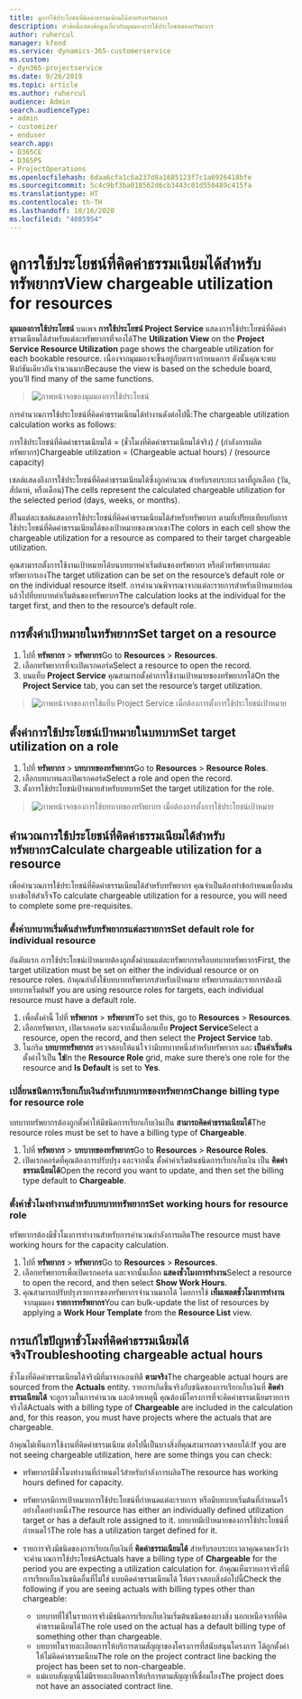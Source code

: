 ```yaml
---
title: ดูการใช้ประโยชน์ที่คิดค่าธรรมเนียมได้สำหรับทรัพยากร
description: หัวข้อนี้แสดงข้อมูลเกี่ยวกับมุมมองการใช้ประโยชน์ของทรัพยากร
author: ruhercul
manager: kfend
ms.service: dynamics-365-customerservice
ms.custom:
- dyn365-projectservice
ms.date: 9/26/2019
ms.topic: article
ms.author: ruhercul
audience: Admin
search.audienceType:
- admin
- customizer
- enduser
search.app:
- D365CE
- D365PS
- ProjectOperations
ms.openlocfilehash: 6daa6cfa1c6a237d8a1685123f7c1a6926418bfe
ms.sourcegitcommit: 5c4c9bf3ba018562d6cb3443c01d550489c415fa
ms.translationtype: HT
ms.contentlocale: th-TH
ms.lasthandoff: 10/16/2020
ms.locfileid: "4085954"
---
```

# <a name="view-chargeable-utilization-for-resources"></a><span data-ttu-id="06c26-103">ดูการใช้ประโยชน์ที่คิดค่าธรรมเนียมได้สำหรับทรัพยากร</span><span class="sxs-lookup"><span data-stu-id="06c26-103">View chargeable utilization for resources</span></span>
 
<span data-ttu-id="06c26-104">**มุมมองการใช้ประโยชน์** บนเพจ **การใช้ประโยชน์ Project Service** แสดงการใช้ประโยชน์ที่คิดค่าธรรมเนียมได้สำหรับแต่ละทรัพยากรที่จองได้</span><span class="sxs-lookup"><span data-stu-id="06c26-104">The **Utilization View** on the **Project Service Resource Utilization** page shows the chargeable utilization for each bookable resource.</span></span> <span data-ttu-id="06c26-105">เนื่องจากมุมมองจะขึ้นอยู่กับตารางกำหนดการ ดังนั้นคุณจะพบฟังก์ชันเดียวกันจำนวนมาก</span><span class="sxs-lookup"><span data-stu-id="06c26-105">Because the view is based on the schedule board, you’ll find many of the same functions.</span></span>

> ![ภาพหน้าจอของมุมมองการใช้ประโยชน์](media/FAQ-utilization-1.png)
 

<span data-ttu-id="06c26-107">การคำนวณการใช้ประโยชน์ที่คิดค่าธรรมเนียมได้ทำงานดังต่อไปนี้:</span><span class="sxs-lookup"><span data-stu-id="06c26-107">The chargeable utilization calculation works as follows:</span></span>

   <span data-ttu-id="06c26-108">การใช้ประโยชน์ที่คิดค่าธรรมเนียมได้ = (ชั่วโมงที่คิดค่าธรรมเนียมได้จริง) / (กำลังการผลิตทรัพยากร)</span><span class="sxs-lookup"><span data-stu-id="06c26-108">Chargeable utilization = (Chargeable actual hours) / (resource capacity)</span></span>

<span data-ttu-id="06c26-109">เซลล์แสดงถึงการใช้ประโยชน์ที่คิดค่าธรรมเนียมได้ซึ่งถูกคำนวณ สำหรับรอบระยะเวลาที่ถูกเลือก (วัน, สัปดาห์, หรือเดือน)</span><span class="sxs-lookup"><span data-stu-id="06c26-109">The cells represent the calculated chargeable utilization for the selected period (days, weeks, or months).</span></span>

<span data-ttu-id="06c26-110">สีในแต่ละเซลล์แสดงการใช้ประโยชน์ที่คิดค่าธรรมเนียมได้สำหรับทรัพยากร ตามที่เปรียบเทียบกับการใช้ประโยชน์ที่คิดค่าธรรมเนียมได้ของเป้าหมายของพวกเขา</span><span class="sxs-lookup"><span data-stu-id="06c26-110">The colors in each cell show the chargeable utilization for a resource as compared to their target chargeable utilization.</span></span> 

<span data-ttu-id="06c26-111">คุณสามารถตั้งการใช้งานเป้าหมายได้บนบทบาทค่าเริ่มต้นของทรัพยากร หรือตัวทรัพยากรแต่ละทรัพยากรเอง</span><span class="sxs-lookup"><span data-stu-id="06c26-111">The target utilization can be set on the resource’s default role or on the individual resource itself.</span></span> <span data-ttu-id="06c26-112">การคำนวณพิจารณาจากแต่ละรายการสำหรับเป้าหมายก่อน แล้วไปที่บทบาทค่าเริ่มต้นของทรัพยากร</span><span class="sxs-lookup"><span data-stu-id="06c26-112">The calculation looks at the individual for the target first, and then to the resource’s default role.</span></span>

## <a name="set-target-on-a-resource"></a><span data-ttu-id="06c26-113">การตั้งค่าเป้าหมายในทรัพยากร</span><span class="sxs-lookup"><span data-stu-id="06c26-113">Set target on a resource</span></span>

1. <span data-ttu-id="06c26-114">ไปที่ **ทรัพยากร** \> **ทรัพยากร**</span><span class="sxs-lookup"><span data-stu-id="06c26-114">Go to **Resources** \> **Resources**.</span></span> 
2. <span data-ttu-id="06c26-115">เลือกทรัพยากรที่จะเปิดเรกคอร์ด</span><span class="sxs-lookup"><span data-stu-id="06c26-115">Select a resource to open the record.</span></span> 
3. <span data-ttu-id="06c26-116">บนแท็บ **Project Service** คุณสามารถตั้งค่าการใช้งานเป้าหมายของทรัพยากรได้</span><span class="sxs-lookup"><span data-stu-id="06c26-116">On the **Project Service** tab, you can set the resource’s target utilization.</span></span>

> ![ภาพหน้าจอของการใช้แท็บ Project Service เมื่อต้องการตั้งการใช้ประโยชน์เป้าหมาย](media/FAQ-utilization-2.png)
 
## <a name="set-target-utilization-on-a-role"></a><span data-ttu-id="06c26-118">ตั้งค่าการใช้ประโยชน์เป้าหมายในบทบาท</span><span class="sxs-lookup"><span data-stu-id="06c26-118">Set target utilization on a role</span></span>

1. <span data-ttu-id="06c26-119">ไปที่ **ทรัพยากร** \> **บทบาทของทรัพยากร**</span><span class="sxs-lookup"><span data-stu-id="06c26-119">Go to **Resources** \> **Resource Roles**.</span></span> 
2. <span data-ttu-id="06c26-120">เลือกบทบาทและเปิดเรกคอร์ด</span><span class="sxs-lookup"><span data-stu-id="06c26-120">Select a role and open the record.</span></span> 
3. <span data-ttu-id="06c26-121">ตั้งการใช้ประโยชน์เป้าหมายสำหรับบทบาท</span><span class="sxs-lookup"><span data-stu-id="06c26-121">Set the target utilization for the role.</span></span>

> ![ภาพหน้าจอของการใช้บทบาทของทรัพยากร เมื่อต้องการตั้งการใช้ประโยชน์เป้าหมาย](media/FAQ-utilization-3.png)
 
## <a name="calculate-chargeable-utilization-for-a-resource"></a><span data-ttu-id="06c26-123">คำนวณการใช้ประโยชน์ที่คิดค่าธรรมเนียมได้สำหรับทรัพยากร</span><span class="sxs-lookup"><span data-stu-id="06c26-123">Calculate chargeable utilization for a resource</span></span>

<span data-ttu-id="06c26-124">เพื่อคำนวณการใช้ประโยชน์ที่คิดค่าธรรมเนียมได้สำหรับทรัพยากร คุณจำเป็นต้องทำข้อกำหนดเบื้องต้นบางข้อให้สำเร็จ</span><span class="sxs-lookup"><span data-stu-id="06c26-124">To calculate chargeable utilization for a resource, you will need to complete some pre-requisites.</span></span> 

### <a name="set-default-role-for-individual-resource"></a><span data-ttu-id="06c26-125">ตั้งค่าบทบาทเริ่มต้นสำหรับทรัพยากรแต่ละรายการ</span><span class="sxs-lookup"><span data-stu-id="06c26-125">Set default role for individual resource</span></span>

<span data-ttu-id="06c26-126">อันดับแรก การใช้ประโยชน์เป้าหมายต้องถูกตั้งค่าบนแต่ละทรัพยากรหรือบทบาททรัพยากร</span><span class="sxs-lookup"><span data-stu-id="06c26-126">First, the target utilization must be set on either the individual resource or on resource roles.</span></span> <span data-ttu-id="06c26-127">ถ้าคุณกำลังใช้บทบาททรัพยากรสำหรับเป้าหมาย ทรัพยากรแต่ละรายการต้องมีบทบาทเริ่มต้น</span><span class="sxs-lookup"><span data-stu-id="06c26-127">If you are using resource roles for targets, each individual resource must have a default role.</span></span> 

1. <span data-ttu-id="06c26-128">เพื่อตั้งค่านี้ ไปที่ **ทรัพยากร** \> **ทรัพยากร**</span><span class="sxs-lookup"><span data-stu-id="06c26-128">To set this, go to **Resources** \> **Resources**.</span></span> 
2. <span data-ttu-id="06c26-129">เลือกทรัพยากร, เปิดเรกคอร์ด และจากนั้นเลือกแท็บ **Project Service**</span><span class="sxs-lookup"><span data-stu-id="06c26-129">Select a resource, open the record, and then select the **Project Service** tab.</span></span> 
3. <span data-ttu-id="06c26-130">ในกริด **บทบาททรัพยากร** ตรวจสอบให้แน่ใจว่ามีบทบาทหนึ่งสำหรับทรัพยากร และ **เป็นค่าเริ่มต้น** ตั้งค่าไว้เป็น **ใช่**</span><span class="sxs-lookup"><span data-stu-id="06c26-130">In the **Resource Role** grid, make sure there’s one role for the resource and **Is Default** is set to **Yes**.</span></span>
 
### <a name="change-billing-type-for-resource-role"></a><span data-ttu-id="06c26-131">เปลี่ยนชนิดการเรียกเก็บเงินสำหรับบทบาทของทรัพยากร</span><span class="sxs-lookup"><span data-stu-id="06c26-131">Change billing type for resource role</span></span>

<span data-ttu-id="06c26-132">บทบาททรัพยากรต้องถูกตั้งค่าให้มีชนิดการเรียกเก็บเงินเป็น **สามารถคิดค่าธรรมเนียมได้**</span><span class="sxs-lookup"><span data-stu-id="06c26-132">The resource roles must be set to have a billing type of **Chargeable**.</span></span> 

1. <span data-ttu-id="06c26-133">ไปที่ **ทรัพยากร** \> **บทบาทของทรัพยากร**</span><span class="sxs-lookup"><span data-stu-id="06c26-133">Go to **Resources** \> **Resource Roles**.</span></span> 
2. <span data-ttu-id="06c26-134">เปิดเรกคอร์ดที่คุณต้องการปรับปรุง และจากนั้น ตั้งค่าค่าเริ่มต้นชนิดการเรียกเก็บเงิน เป็น **คิดค่าธรรมเนียมได้**</span><span class="sxs-lookup"><span data-stu-id="06c26-134">Open the record you want to update, and then set the billing type default to **Chargeable**.</span></span>

### <a name="set-working-hours-for-resource-role"></a><span data-ttu-id="06c26-135">ตั้งค่าชั่วโมงทำงานสำหรับบทบาททรัพยากร</span><span class="sxs-lookup"><span data-stu-id="06c26-135">Set working hours for resource role</span></span>
 
<span data-ttu-id="06c26-136">ทรัพยากรต้องมีชั่วโมงการทำงานสำหรับการคำนวณกำลังการผลิต</span><span class="sxs-lookup"><span data-stu-id="06c26-136">The resource must have working hours for the capacity calculation.</span></span> 

1. <span data-ttu-id="06c26-137">ไปที่ **ทรัพยากร** \> **ทรัพยากร**</span><span class="sxs-lookup"><span data-stu-id="06c26-137">Go to **Resources** \> **Resources**.</span></span> 
2. <span data-ttu-id="06c26-138">เลือกทรัพยากรเพื่อเปิดเรกคอร์ด และจากนั้นเลือก **แสดงชั่วโมงการทำงาน**</span><span class="sxs-lookup"><span data-stu-id="06c26-138">Select a resource to open the record, and then select **Show Work Hours**.</span></span> 
3. <span data-ttu-id="06c26-139">คุณสามารถปรับปรุงรายการของทรัพยากรจำนวนมากได้ โดยการใช้ **เท็มเพลตชั่วโมงการทำงาน** จากมุมมอง **รายการทรัพยากร**</span><span class="sxs-lookup"><span data-stu-id="06c26-139">You can bulk-update the list of resources by applying a **Work Hour Template** from the **Resource List** view.</span></span>

## <a name="troubleshooting-chargeable-actual-hours"></a><span data-ttu-id="06c26-140">การแก้ไขปัญหาชั่วโมงที่คิดค่าธรรมเนียมได้จริง</span><span class="sxs-lookup"><span data-stu-id="06c26-140">Troubleshooting chargeable actual hours</span></span>

<span data-ttu-id="06c26-141">ชั่วโมงที่คิดค่าธรรมเนียมได้จริงมีที่มาจากเอนทิตี **ตามจริง**</span><span class="sxs-lookup"><span data-stu-id="06c26-141">The chargeable actual hours are sourced from the **Actuals** entity.</span></span> <span data-ttu-id="06c26-142">รายการเกิดขึ้นจริงกับชนิดของการเรียกเก็บเงินที่ **คิดค่าธรรมเนียมได้** จะถูกรวมในการคำนวณ และด้วยเหตุนี้ คุณต้องมีโครงการที่จะคิดค่าธรรมเนียมรายการจริงได้</span><span class="sxs-lookup"><span data-stu-id="06c26-142">Actuals with a billing type of **Chargeable** are included in the calculation and, for this reason, you must have projects where the actuals that are chargeable.</span></span>

<span data-ttu-id="06c26-143">ถ้าคุณไม่เห็นการใช้งานที่คิดค่าธรรมเนียม ต่อไปนี้เป็นบางสิ่งที่คุณสามารถตรวจสอบได้:</span><span class="sxs-lookup"><span data-stu-id="06c26-143">If you are not seeing chargeable utilization, here are some things you can check:</span></span>

- <span data-ttu-id="06c26-144">ทรัพยากรมีชั่วโมงทำงานที่กำหนดไว้สำหรับกำลังการผลิต</span><span class="sxs-lookup"><span data-stu-id="06c26-144">The resource has working hours defined for capacity.</span></span>
- <span data-ttu-id="06c26-145">ทรัพยากรมีการเป้าหมายการใช้ประโยชน์ที่กำหนดแต่ละรายการ หรือมีบทบาทเริ่มต้นที่กำหนดไว้ อย่างใดอย่างหนึ่ง</span><span class="sxs-lookup"><span data-stu-id="06c26-145">The resource has either an individually defined utilization target or has a default role assigned to it.</span></span> <span data-ttu-id="06c26-146">บทบาทมีเป้าหมายของการใช้ประโยชน์ที่กำหนดไว้</span><span class="sxs-lookup"><span data-stu-id="06c26-146">The role has a utilization target defined for it.</span></span>
- <span data-ttu-id="06c26-147">รายการจริงมีชนิดของการเรียกเก็บเงินที่ **คิดค่าธรรมเนียมได้** สำหรับรอบระยะเวลาคุณคาดหวังว่าจะคำนวณการใช้ประโยชน์</span><span class="sxs-lookup"><span data-stu-id="06c26-147">Actuals have a billing type of **Chargeable** for the period you are expecting a utilization calculation for.</span></span> <span data-ttu-id="06c26-148">ถ้าคุณเห็นรายการจริงที่มีการเรียกเก็บเงินชนิดอื่นที่ไม่ใช่ แบบคิดค่าธรรมเนียมได้ ให้ตรวจสอบสิ่งต่อไปนี้</span><span class="sxs-lookup"><span data-stu-id="06c26-148">Check the following if you are seeing actuals with billing types other than chargeable:</span></span>

  - <span data-ttu-id="06c26-149">บทบาทที่ใช้ในรายการจริงมีชนิดการเรียกเก็บเงินเริ่มต้นชนิดของบางสิ่ง นอกเหนือจากที่คิดค่าธรรมเนียมได้</span><span class="sxs-lookup"><span data-stu-id="06c26-149">The role used on the actual has a default billing type of something other than chargeable.</span></span>
  - <span data-ttu-id="06c26-150">บทบาทในรายละเอียดการให้บริการตามสัญญาของโครงการที่สนับสนุนโครงการ ได้ถูกตั้งค่าให้ไม่คิดค่าธรรมเนียม</span><span class="sxs-lookup"><span data-stu-id="06c26-150">The role on the project contract line backing the project has been set to non-chargeable.</span></span>
  - <span data-ttu-id="06c26-151">แม่แบบสัญญานี้ไม่มีรายละเอียดการให้บริการตามสัญญาที่เชื่อมโยง</span><span class="sxs-lookup"><span data-stu-id="06c26-151">The project does not have an associated contract line.</span></span>

